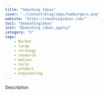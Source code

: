 ```yaml
---
title: "Smashing Ideas"
cover: "./content/blog/imgs/hamburgers.png"
website: "https://smashingideas.com/"
twit: "@smashingideas"
inst: "@smashing_ideas_agency"
category: "S"
tags:
    - Market
    - large
    - strategy
    - research
    - motion
    - ux/ui
    - product
    - engineering
---
```


Description
